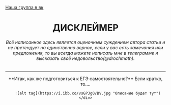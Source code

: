 [Наша группа в вк](https://vk.com/clubmaslov)
<h1 align='center'> ДИСКЛЕЙМЕР </h1>

<h6 align='center'>Всё написанное здесь является оценочным суждением автора статьи и не претендует на единственно верное, если у вас есть замечания или предложения, то вы всегда можете написать мне в телеграмме и высказать своё недовольство(@drochmath).</h6>

---
    
<div align='center'>
    **Итак, как же подготовиться к ЕГЭ самостоятельно?**
  Если кратко, то....
  <div margin-top:30px> 
      
      
      ![alt tag](https://i.ibb.co/vsGPJg0/BV.jpg "Описание будет тут") </div>
</div>
